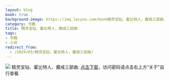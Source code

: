 ```yaml
---
layout: blog
book: true
background-image: https://img.locyoo.com/book精灵宝钻、霍比特人、魔戒三部曲.jpg
category: 书籍
title: 精灵宝钻、霍比特人、魔戒三部曲
tags:
- 书籍
- 小说
redirect_from:
  - /2024/03/精灵宝钻、霍比特人、魔戒三部曲/
---
```

![](https://img.locyoo.com/book精灵宝钻、霍比特人、魔戒三部曲.jpg)
精灵宝钻、霍比特人、魔戒三部曲: <a name = "ref1" href="https://url18.ctfile.com/f/50983618-1226041498-740c63?p=3619">点击下载</a>，访问密码请点击右上方“关于”自行查看